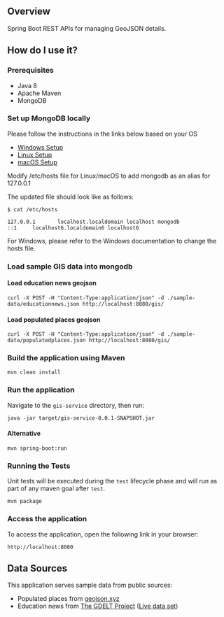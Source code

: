 ## Overview

Spring Boot REST APIs for managing GeoJSON details.

## How do I use it?

### Prerequisites

- Java 8
- Apache Maven
- MongoDB

### Set up MongoDB locally

Please follow the instructions in the links below based on your OS

  - [Windows Setup](https://docs.mongodb.com/manual/tutorial/install-mongodb-on-windows/)
  - [Linux Setup](https://docs.mongodb.com/manual/administration/install-on-linux/)
  - [macOS Setup](https://docs.mongodb.com/manual/tutorial/install-mongodb-on-os-x/)

Modify /etc/hosts file for Linux/macOS to add mongodb as an alias for 127.0.0.1

The updated file should look like as follows:

```
$ cat /etc/hosts

127.0.0.1		localhost.localdomain localhost mongodb
::1		localhost6.localdomain6 localhost6
```

For Windows, please refer to the Windows documentation to change the hosts file.

### Load sample GIS data into mongodb

#### Load education news geojson
```
curl -X POST -H "Content-Type:application/json" -d ./sample-data/educationnews.json http://localhost:8080/gis/
```

#### Load populated places geojson
```
curl -X POST -H "Content-Type:application/json" -d ./sample-data/populatedplaces.json http://localhost:8080/gis/
```

### Build the application using Maven

`mvn clean install`

### Run the application

Navigate to the `gis-service` directory, then run:

`java -jar target/gis-service-0.0.1-SNAPSHOT.jar`

#### Alternative

`mvn spring-boot:run`

### Running the Tests

Unit tests will be executed during the `test` lifecycle phase and will run as part of any maven goal after `test`.

`mvn package`

### Access the application

To access the application, open the following link in your browser:

`http://localhost:8080`

## Data Sources

This application serves sample data from public sources:

- Populated places from [geojson.xyz](http://geojson.xyz/)
- Education news from [The GDELT Project](https://blog.gdeltproject.org/gdelt-geo-2-0-api-debuts/) ([Live data set](https://api.gdeltproject.org/api/v2/geo/geo?query=theme:education&format=geojson&mode=PointHeatMap))
